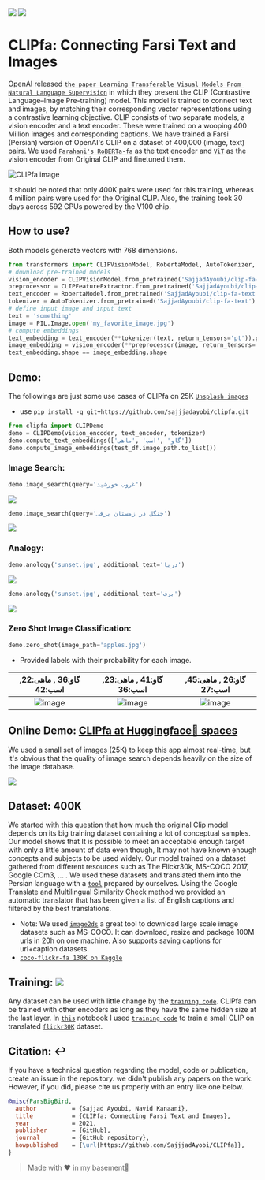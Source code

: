 <span align="center">
        <a href="https://huggingface.co/spaces/SajjadAyoubi/CLIPfa-Demo"><img src="https://img.shields.io/static/v1?label=%F0%9F%A4%97%20Hugging%20Face&message=HF Demo&color=blue"></a>
    <a href="https://huggingface.co/SajjadAyoubi/"><img src="https://img.shields.io/static/v1?label=%F0%9F%A4%97%20Hugging%20Face&message=Models&color=red"></a>
</span>

# CLIPfa: Connecting Farsi Text and Images
OpenAI released [`the paper Learning Transferable Visual Models From Natural Language Supervision`](https://arxiv.org/abs/2103.00020) in which they present the CLIP (Contrastive Language–Image Pre-training) model. This model is trained to connect text and images, by matching their corresponding vector representations using a contrastive learning objective. CLIP consists of two separate models, a vision encoder and a text encoder. These were trained on a wooping 400 Million images and corresponding captions. We have trained a Farsi (Persian) version of OpenAI's CLIP on a dataset of 400,000 (image, text) pairs. We used [`Farahani's RoBERTa-fa`](https://huggingface.co/m3hrdadfi/roberta-zwnj-wnli-mean-tokens) as the text encoder and [‍‍`ViT‍`](https://huggingface.co/openai/clip-vit-base-patch32) as the vision encoder from Original CLIP and finetuned them.

![CLIPfa image](https://github.com/sajjjadayobi/CLIPfa/blob/main/assets/clipfa.png)

It should be noted that only 400K pairs were used for this training, whereas 4 million pairs were used for the Original CLIP. Also, the training took 30 days across 592 GPUs powered by the V100 chip.
 

## How to use?
Both models generate vectors with 768 dimensions.
```python
from transformers import CLIPVisionModel, RobertaModel, AutoTokenizer, CLIPFeatureExtractor
# download pre-trained models
vision_encoder = CLIPVisionModel.from_pretrained('SajjadAyoubi/clip-fa-vision')
preprocessor = CLIPFeatureExtractor.from_pretrained('SajjadAyoubi/clip-fa-vision')
text_encoder = RobertaModel.from_pretrained('SajjadAyoubi/clip-fa-text')
tokenizer = AutoTokenizer.from_pretrained('SajjadAyoubi/clip-fa-text')
# define input image and input text
text = 'something'
image = PIL.Image.open('my_favorite_image.jpg')
# compute embeddings
text_embedding = text_encoder(**tokenizer(text, return_tensors='pt')).pooler_output
image_embedding = vision_encoder(**preprocessor(image, return_tensors='pt')).pooler_output
text_embedding.shape == image_embedding.shape
```

## Demo:
The followings are just some use cases of CLIPfa on 25K [`Unsplash images`](https://github.com/unsplash/datasets)
- use `pip install -q git+https://github.com/sajjjadayobi/clipfa.git`
```python
from clipfa import CLIPDemo
demo = CLIPDemo(vision_encoder, text_encoder, tokenizer)
demo.compute_text_embeddings(['گاو' ,'اسب' ,'ماهی'])
demo.compute_image_embeddings(test_df.image_path.to_list())
```
### Image Search:
```python
demo.image_search(query='غروب خورشید')
```
![](https://github.com/sajjjadayobi/CLIPfa/blob/main/assets/image_search.png)

```python
demo.image_search(query='جنگل در زمستان برفی')
```
![](https://github.com/sajjjadayobi/CLIPfa/blob/main/assets/forest%20in%20winter.png)

### Analogy: 
```python
demo.anology('sunset.jpg', additional_text='دریا')
```
![](https://github.com/sajjjadayobi/CLIPfa/blob/main/assets/analogy-sea.png)

```python
demo.anology('sunset.jpg', additional_text='برف')
```
![](https://github.com/sajjjadayobi/CLIPfa/blob/main/assets/analogy-snow.png)

### Zero Shot Image Classification:
```python
demo.zero_shot(image_path='apples.jpg')
```
- Provided labels with their probability for each image.

|                   گاو:36 , ماهی:22, اسب:42                   |                   گاو:41 , ماهی:23, اسب:36                   |                 گاو:26 , ماهی:**45**, اسب:27                 |
| :----------------------------------------------------------: | :----------------------------------------------------------: | :----------------------------------------------------------: |
| ![image](https://github.com/sajjjadayobi/CLIPfa/blob/main/assets/horse.jpg) | ![image](https://github.com/sajjjadayobi/CLIPfa/blob/main/assets/cow.jpg) | ![image](https://github.com/sajjjadayobi/CLIPfa/blob/main/assets/fish.jpg) |

## Online Demo: [CLIPfa at Huggingface🤗 spaces](https://huggingface.co/spaces/SajjadAyoubi/CLIPfa-Demo)
We used a small set of images (25K) to keep this app almost real-time, but it's obvious that the quality of image search depends heavily on the size of the image database. 

![](https://github.com/sajjjadayobi/CLIPfa/blob/main/assets/hf-spaces.png)


## Dataset: 400K
We started with this question that how much the original Clip model depends on its big training dataset containing a lot of conceptual samples. Our model shows that It is possible to meet an acceptable enough target with only a little amount of data even though, It may not have known enough concepts and subjects to be used widely. Our model trained on a dataset gathered from different resources such as The Flickr30k, MS-COCO 2017, Google CCm3, ... . We used these datasets and translated them into the Persian language with a [`tool`](https://github.com/sajjjadayobi/CLIPfa/blob/main/clipfa/data/translation.py) prepared by ourselves. Using the Google Translate and Multilingual Similarity Check method we provided an automatic translator that has been given a list of English captions and filtered by the best translations.

- Note: We used [`image2ds`](https://github.com/rom1504/img2dataset) a great tool to download large scale image datasets such as MS-COCO. It can download, resize and package 100M urls in 20h on one machine. Also supports saving captions for url+caption datasets.
- [`coco-flickr-fa 130K on Kaggle`](https://www.kaggle.com/navidkanaani/coco-flickr-farsi)


## Training: <a href="https://colab.research.google.com/github/sajjjadayobi/CLIPfa/blob/main/notebook/CLIPfa_Training.ipynb"><img src="https://img.shields.io/static/v1?label=%F0%9F%A4%97%20Hugging%20Face&message=CLIPfa Training&color=white"></a>
Any dataset can be used with little change by the [`training code`](https://github.com/sajjjadayobi/CLIPfa/tree/main/clipfa). CLIPfa can be trained with other encoders as long as they have the same hidden size at the last layer.  In [`this`](https://github.com/sajjjadayobi/CLIPfa/blob/main/notebook/CLIPfa_Training.ipynb) notebook I used [`training code`](https://github.com/sajjjadayobi/CLIPfa/tree/main/clipfa) to train a small CLIP on translated [‍`flickr30K`](https://www.kaggle.com/sajjadayobi360/flickrfa) dataset.


## Citation: ↩️
If you have a technical question regarding the model, code or publication, create an issue in the repository.
we didn't publish any papers on the work. However, if you did, please cite us properly with an entry like one below.
```bibtex
@misc{ParsBigBird,
  author          = {Sajjad Ayoubi, Navid Kanaani},
  title           = {CLIPfa: Connecting Farsi Text and Images},
  year            = 2021,
  publisher       = {GitHub},
  journal         = {GitHub repository},
  howpublished    = {\url{https://github.com/SajjjadAyobi/CLIPfa}},
}
```
> Made with ❤️ in my basement🤫

